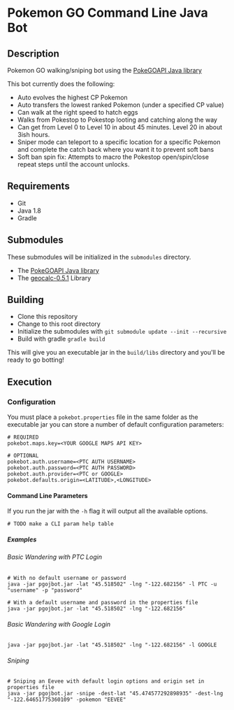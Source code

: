 # Pokemon GO Command Line Java Bot

## Description

Pokemon GO walking/sniping bot using the [PokeGOAPI Java library](https://github.com/Grover-c13/PokeGOAPI-Java "PokeGOAPI-Java")

This bot currently does the following:

- Auto evolves the highest CP Pokemon
- Auto transfers the lowest ranked Pokemon (under a specified CP value)
- Can walk at the right speed to hatch eggs
- Walks from Pokestop to Pokestop looting and catching along the way
- Can get from Level 0 to Level 10 in about 45 minutes. Level 20 in about 3ish hours.
- Sniper mode can teleport to a specific location for a specific Pokemon and complete the catch back where you want it to prevent soft bans
- Soft ban spin fix: Attempts to macro the Pokestop open/spin/close repeat steps until the account unlocks.

## Requirements

- Git
- Java 1.8
- Gradle

## Submodules

These submodules will be initialized in the `submodules` directory.

- The [PokeGOAPI Java library](https://github.com/Grover-c13/PokeGOAPI-Java "PokeGOAPI-Java")
- The [geocalc-0.5.1](https://github.com/grumlimited/geocalc) Library

## Building

- Clone this repository
- Change to this root directory
- Initialize the submodules with `git submodule update --init --recursive`
- Build with gradle `gradle build`

This will give you an executable jar in the `build/libs` directory and you'll be ready to go botting!

## Execution

### Configuration

You must place a `pokebot.properties` file in the same folder as the executable jar you can store a number of default 
configuration parameters:

```
# REQUIRED
pokebot.maps.key=<YOUR GOOGLE MAPS API KEY>

# OPTIONAL
pokebot.auth.username=<PTC AUTH USERNAME>
pokebot.auth.password=<PTC AUTH PASSWORD>
pokebot.auth.provider=<PTC or GOOGLE>
pokebot.defaults.origin=<LATITUDE>,<LONGITUDE>
```

#### Command Line Parameters

If you run the jar with the `-h` flag it will output all the available options.

`# TODO make a CLI param help table` 

##### Examples

###### Basic Wandering with PTC Login
```
# With no default username or password
java -jar pgojbot.jar -lat "45.518502" -lng "-122.682156" -l PTC -u "username" -p "password"
```

```
# With a default username and password in the properties file
java -jar pgojbot.jar -lat "45.518502" -lng "-122.682156"
```

###### Basic Wandering with Google Login
```
java -jar pgojbot.jar -lat "45.518502" -lng "-122.682156" -l GOOGLE
```

###### Sniping
```    
# Sniping an Eevee with default login options and origin set in properties file    
java -jar pgojbot.jar -snipe -dest-lat "45.474577292898935" -dest-lng "-122.64651775360109" -pokemon "EEVEE"
```


